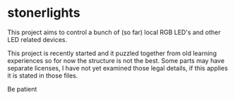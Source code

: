stonerlights
============

This project aims to control a bunch of (so far) local RGB LED's and other LED related devices.

This project is recently started and it puzzled together from old learning experiences so for now the structure is not the best.
Some parts may have separate licenses, I have not yet examined those legal details, if this applies it is stated in those files.

Be patient
